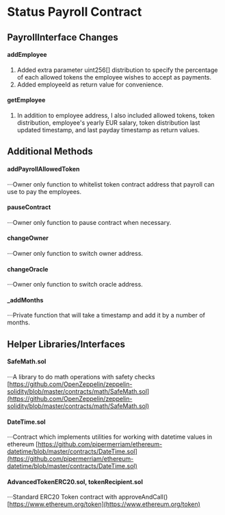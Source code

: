 # Status Payroll Contract

## PayrollInterface Changes

#### addEmployee
1. Added extra parameter uint256[] distribution to specify the percentage of each allowed tokens the employee wishes to accept as payments.
2. Added employeeId as return value for convenience.


#### getEmployee
1. In addition to employee address, I also included allowed tokens, token distribution, employee's yearly EUR salary, token distribution last updated timestamp, and last payday timestamp as return values.


## Additional Methods

#### addPayrollAllowedToken
⋅⋅⋅Owner only function to whitelist token contract address that payroll can use to pay the employees.

#### pauseContract
⋅⋅⋅Owner only function to pause contract when necessary.

#### changeOwner
⋅⋅⋅Owner only function to switch owner address.

#### changeOracle
⋅⋅⋅Owner only function to switch oracle address.

#### _addMonths
⋅⋅⋅Private function that will take a timestamp and add it by a number of months.

## Helper Libraries/Interfaces

#### SafeMath.sol
⋅⋅⋅A library to do math operations with safety checks [https://github.com/OpenZeppelin/zeppelin-solidity/blob/master/contracts/math/SafeMath.sol](https://github.com/OpenZeppelin/zeppelin-solidity/blob/master/contracts/math/SafeMath.sol)

#### DateTime.sol
⋅⋅⋅Contract which implements utilities for working with datetime values in ethereum [https://github.com/pipermerriam/ethereum-datetime/blob/master/contracts/DateTime.sol](https://github.com/pipermerriam/ethereum-datetime/blob/master/contracts/DateTime.sol)

#### AdvancedTokenERC20.sol, tokenRecipient.sol
⋅⋅⋅Standard ERC20 Token contract with approveAndCall() [https://www.ethereum.org/token](https://www.ethereum.org/token)
